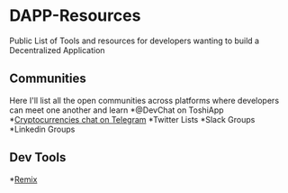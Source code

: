 # DAPP-Resources
Public List of Tools and resources for developers wanting to build a Decentralized Application


## Communities
Here I'll list all the open communities across platforms where developers can meet one another and learn
  *@DevChat on ToshiApp
  *[Cryptocurrencies chat on Telegram](https://t.me/joinchat/GKvYxw2XwTttUsc11nngGg)
  *Twitter Lists
  *Slack Groups
  *Linkedin Groups

## Dev Tools
  *[Remix](https://remix.ethereum.org/)
